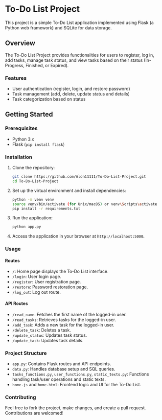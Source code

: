 # To-Do List Project

This project is a simple To-Do List application implemented using Flask (a Python web framework) and SQLite for data storage.

## Overview

The To-Do List Project provides functionalities for users to register, log in, add tasks, manage task status, and view tasks based on their status (In-Progress, Finished, or Expired).

### Features

- User authentication (register, login, and restore password)
- Task management (add, delete, update status and details)
- Task categorization based on status

## Getting Started

### Prerequisites

- Python 3.x
- Flask (`pip install flask`)

### Installation

1. Clone the repository:

    ```bash
    git clone https://github.com/Alon11111/To-Do-List-Project.git
    cd To-Do-List-Project
    ```

2. Set up the virtual environment and install dependencies:

    ```bash
    python -m venv venv
    source venv/bin/activate (for Unix/macOS) or venv\Scripts\activate (for Windows)
    pip install -r requirements.txt
    ```

3. Run the application:

    ```bash
    python app.py
    ```

4. Access the application in your browser at `http://localhost:5000`.
### Usage

#### Routes

- `/`: Home page displays the To-Do List interface.
- `/login`: User login page.
- `/register`: User registration page.
- `/restore`: Password restoration page.
- `/log_out`: Log out route.

#### API Routes

- `/read_name`: Fetches the first name of the logged-in user.
- `/read_tasks`: Retrieves tasks for the logged-in user.
- `/add_task`: Adds a new task for the logged-in user.
- `/delete_task`: Deletes a task.
- `/update_status`: Updates task status.
- `/update_task`: Updates task details.

### Project Structure

- `app.py`: Contains Flask routes and API endpoints.
- `data.py`: Handles database setup and SQL queries.
- `tasks_functions.py`, `user_functions.py`, `static_texts.py`: Functions handling task/user operations and static texts.
- `home.js` and `home.html`: Frontend logic and UI for the To-Do List.

### Contributing

Feel free to fork the project, make changes, and create a pull request. Contributions are welcomed!
